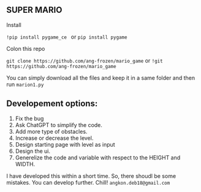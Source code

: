 ## SUPER MARIO

Install

```!pip install pygame_ce ``` or ```pip install pygame```


Colon this repo

```git clone https://github.com/ang-frozen/mario_game``` or ```!git https://github.com/ang-frozen/mario_game```

You can simply download all the files and keep it in a same folder and then run ```marion1.py```


## Developement options:
1. Fix the bug
2. Ask ChatGPT to simplify the code.
3. Add more type of obstacles.
4. Increase or decrease the level.
5. Design starting page with level as input
6. Design the ui.
7. Generelize the code and variable with respect to the HEIGHT and WIDTH.



I have developed this within a short time. So, there shoudl be some mistakes. You can develop further. Chill! ```angkon.deb18@gmail.com```
